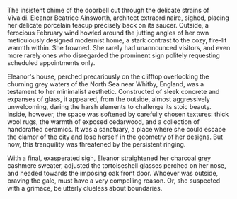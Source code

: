 The insistent chime of the doorbell cut through the delicate strains of Vivaldi. Eleanor Beatrice Ainsworth, architect extraordinaire, sighed, placing her delicate porcelain teacup precisely back on its saucer. Outside, a ferocious February wind howled around the jutting angles of her own meticulously designed modernist home, a stark contrast to the cozy, fire-lit warmth within. She frowned. She rarely had unannounced visitors, and even more rarely ones who disregarded the prominent sign politely requesting scheduled appointments only.

Eleanor's house, perched precariously on the clifftop overlooking the churning grey waters of the North Sea near Whitby, England, was a testament to her minimalist aesthetic. Constructed of sleek concrete and expanses of glass, it appeared, from the outside, almost aggressively unwelcoming, daring the harsh elements to challenge its stoic beauty. Inside, however, the space was softened by carefully chosen textures: thick wool rugs, the warmth of exposed cedarwood, and a collection of handcrafted ceramics. It was a sanctuary, a place where she could escape the clamor of the city and lose herself in the geometry of her designs. But now, this tranquility was threatened by the persistent ringing.

With a final, exasperated sigh, Eleanor straightened her charcoal grey cashmere sweater, adjusted the tortoiseshell glasses perched on her nose, and headed towards the imposing oak front door. Whoever was outside, braving the gale, must have a very compelling reason. Or, she suspected with a grimace, be utterly clueless about boundaries.
